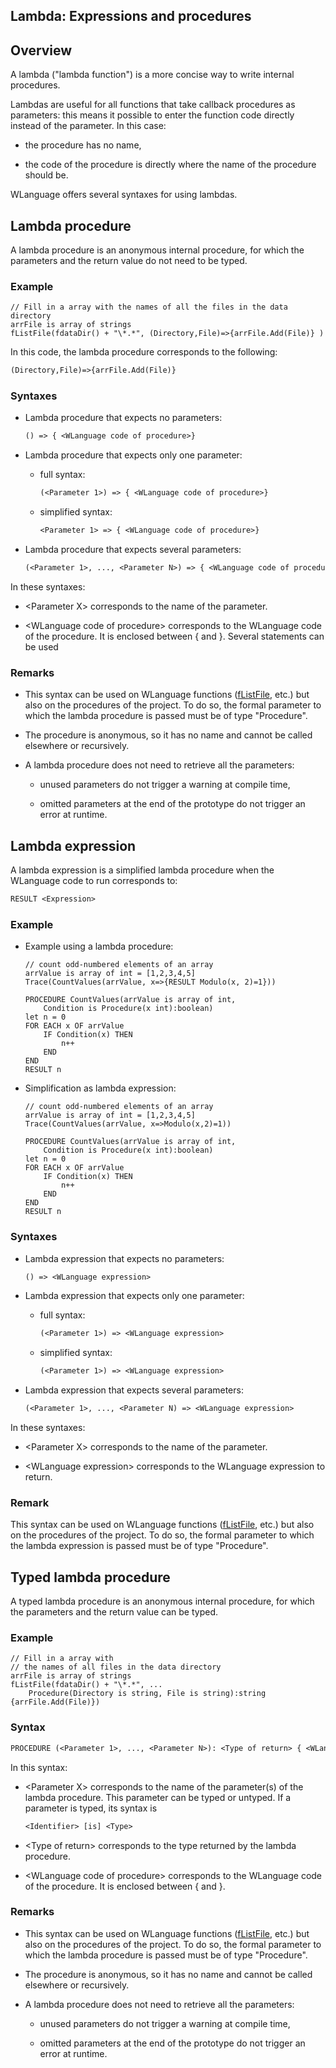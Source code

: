 
## Lambda: Expressions and procedures
			

<a name="NOTE1"></a>
<a name="NOTE1_1"></a>


## Overview
<a name="overview_ELTTEXTE000209"></a>
A lambda ("lambda function") is a more concise way to write internal procedures.

Lambdas are useful for all functions that take callback procedures as parameters: this means it possible to enter the function code directly instead of the parameter. In this case: 

- the procedure has no name,

- the code of the procedure is directly where the name of the procedure should be. 




WLanguage offers several syntaxes for using lambdas. 

<a name="NOTE2"></a>
<a name="NOTE2_1"></a>


## Lambda procedure
<a name="lambda_procedure_ELTTEXTE000233"></a>
A lambda procedure is an anonymous internal procedure, for which the parameters and the return value do not need to be typed. 


### Example
<a name="example_ELTPARAGRAPHE000026"></a>


```wl
// Fill in a array with the names of all the files in the data directory
arrFile is array of strings
fListFile(fdataDir() + "\*.*", (Directory,File)=>{arrFile.Add(File)} )
```


In this code, the lambda procedure corresponds to the following: 
```txt
(Directory,File)=>{arrFile.Add(File)}
```





### Syntaxes
<a name="syntaxes_ELTPARAGRAPHE000035"></a>

- Lambda procedure that expects no parameters: 
	
	```txt
	() => { <WLanguage code of procedure>}
	```


- Lambda procedure that expects only one parameter: 

	- full syntax: 
			
		```txt
		(<Parameter 1>) => { <WLanguage code of procedure>}
		```


	- simplified syntax: 
			
		```txt
		<Parameter 1> => { <WLanguage code of procedure>}
		```





- Lambda procedure that expects several parameters: 
	
	```txt
	(<Parameter 1>, ..., <Parameter N>) => { <WLanguage code of procedure>}
	```





In these syntaxes: 

- &lt;Parameter X&gt; corresponds to the name of the parameter. 

- &lt;WLanguage code of procedure&gt; corresponds to the WLanguage code of the procedure. It is enclosed between { and }. Several statements can be used





### Remarks
<a name="remarks_ELTPARAGRAPHE000058"></a>

- This syntax can be used on WLanguage functions ([fListFile](../WDLang1/3036058.md), etc.) but also on the procedures of the project. To do so, the formal parameter to which the lambda procedure is passed must be of type "Procedure".

- The procedure is anonymous, so it has no name and cannot be called elsewhere or recursively.

- A lambda procedure does not need to retrieve all the parameters:

	- unused parameters do not trigger a warning at compile time,

	- omitted parameters at the end of the prototype do not trigger an error at runtime.







<a name="NOTE3"></a>
<a name="NOTE3_1"></a>


## Lambda expression
<a name="lambda_expression_ELTTEXTE000275"></a>
A lambda expression is a simplified lambda procedure when the WLanguage code to run corresponds to: 

```txt
RESULT <Expression>
```



### Example
<a name="example_ELTPARAGRAPHE000080"></a>

- Example using a lambda procedure: 
	
	```wl
	// count odd-numbered elements of an array 
	arrValue is array of int = [1,2,3,4,5]
	Trace(CountValues(arrValue, x=>{RESULT Modulo(x, 2)=1}))
	
	PROCEDURE CountValues(arrValue is array of int,
		Condition is Procedure(x int):boolean)
	let n = 0
	FOR EACH x OF arrValue
		IF Condition(x) THEN
			n++
		END
	END
	RESULT n
	```






- Simplification as lambda expression: 
	
	```wl
	// count odd-numbered elements of an array 
	arrValue is array of int = [1,2,3,4,5]
	Trace(CountValues(arrValue, x=>Modulo(x,2)=1))
	
	PROCEDURE CountValues(arrValue is array of int,
		Condition is Procedure(x int):boolean)
	let n = 0
	FOR EACH x OF arrValue
		IF Condition(x) THEN
			n++
		END
	END
	RESULT n
	```








### Syntaxes
<a name="syntaxes_ELTPARAGRAPHE000094"></a>

- Lambda expression that expects no parameters: 
	
	```txt
	() => <WLanguage expression>
	```


- Lambda expression that expects only one parameter: 

	- full syntax: 
			
		```txt
		(<Parameter 1>) => <WLanguage expression>
		```


	- simplified syntax: 
			
		```txt
		(<Parameter 1>) => <WLanguage expression>
		```





- Lambda expression that expects several parameters: 
	
	```txt
	(<Parameter 1>, ..., <Parameter N) => <WLanguage expression>
	```





In these syntaxes: 

- &lt;Parameter X&gt; corresponds to the name of the parameter. 

- &lt;WLanguage expression&gt; corresponds to the WLanguage expression to return. 





### Remark
<a name="remark_ELTPARAGRAPHE000117"></a>

This syntax can be used on WLanguage functions ([fListFile](../WDLang1/3036058.md), etc.) but also on the procedures of the project. To do so, the formal parameter to which the lambda expression is passed must be of type "Procedure".





<a name="NOTE4"></a>
<a name="NOTE4_1"></a>


## Typed lambda procedure
<a name="typed_lambda_procedure_ELTTEXTE000317"></a>
A typed lambda procedure is an anonymous internal procedure, for which the parameters and the return value can be typed.  


### Example
<a name="example_ELTPARAGRAPHE000133"></a>


```wl
// Fill in a array with 
// the names of all files in the data directory
arrFile is array of strings
fListFile(fdataDir() + "\*.*", ...
	Procedure(Directory is string, File is string):string {arrFile.Add(File)})
```





### Syntax
<a name="syntax_ELTPARAGRAPHE000139"></a>


```txt
PROCEDURE (<Parameter 1>, ..., <Parameter N>): <Type of return> { <WLanguage code of procedure>}
```


In this syntax: 

- &lt;Parameter X&gt; corresponds to the name of the parameter(s) of the lambda procedure. This parameter can be typed or untyped. If a parameter is typed, its syntax is 
	
	```txt
	<Identifier> [is] <Type>
	```


- &lt;Type of return&gt; corresponds to the type returned by the lambda procedure. 

- &lt;WLanguage code of procedure&gt; corresponds to the WLanguage code of the procedure. It is enclosed between { and }.  





### Remarks
<a name="remarks_ELTPARAGRAPHE000152"></a>

- This syntax can be used on WLanguage functions ([fListFile](../WDLang1/3036058.md), etc.) but also on the procedures of the project. To do so, the formal parameter to which the lambda procedure is passed must be of type "Procedure".

- The procedure is anonymous, so it has no name and cannot be called elsewhere or recursively.

- A lambda procedure does not need to retrieve all the parameters:

	- unused parameters do not trigger a warning at compile time,

	- omitted parameters at the end of the prototype do not trigger an error at runtime.








